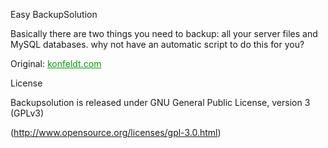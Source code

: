 Easy BackupSolution

Basically there are two things you need to backup: all your server files and MySQL databases.
why not have an automatic script to do this for you?



Original: <a href="http://www.konfeldt.com/" style="color:#00a000">konfeldt.com</a>


License

Backupsolution is released under GNU General Public License, version 3 (GPLv3)

(http://www.opensource.org/licenses/gpl-3.0.html)
